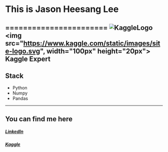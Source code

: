 # This is Jason Heesang Lee
=======================
![KaggleLogo](https://www.kaggle.com/static/images/site-logo.svg)
<img src="https://www.kaggle.com/static/images/site-logo.svg", width="100px" height="20px"></img>
Kaggle Expert
-----------------------
## Stack
- Python
- Numpy
- Pandas
-----------------------
## You can find me here
##### [LinkedIn](https://www.linkedin.com/in/jasonheesanglee/)
##### [Kaggle](https://www.kaggle.com/jasonheesanglee)

